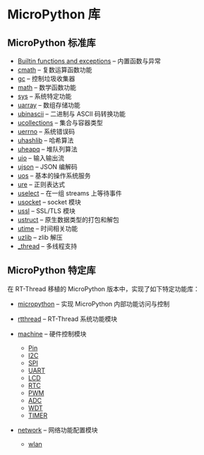 # MicroPython 库

## MicroPython 标准库

- [Builtin functions and exceptions](std-librarys/builtins.md) – 内置函数与异常
- [cmath](std-librarys/cmath.md)  – 复数运算函数功能
- [gc](std-librarys/gc.md) – 控制垃圾收集器
- [math](std-librarys/math.md) – 数学函数功能
- [sys](std-librarys/sys.md) – 系统特定功能
- [uarray](std-librarys/uarray.md) – 数组存储功能
- [ubinascii](std-librarys/ubinascii.md) – 二进制与 ASCII 码转换功能
- [ucollections](std-librarys/ucollections.md) – 集合与容器类型
- [uerrno](std-librarys/uerrno.md) – 系统错误码
- [uhashlib](std-librarys/uhashlib.md) – 哈希算法
- [uheapq](std-librarys/uheapq.md) – 堆队列算法
- [uio](std-librarys/uio.md) – 输入输出流
- [ujson](std-librarys/ujson.md) – JSON 编解码
- [uos](std-librarys/uos.md) – 基本的操作系统服务
- [ure](std-librarys/ure.md) – 正则表达式
- [uselect](std-librarys/uselect.md) – 在一组 streams 上等待事件
- [usocket](std-librarys/usocket.md) – socket 模块
- [ussl](std-librarys/ussl.md) – SSL/TLS 模块
- [ustruct](std-librarys/ustruct.md) – 原生数据类型的打包和解包
- [utime](std-librarys/utime.md) – 时间相关功能
- [uzlib](std-librarys/uzlib.md) – zlib 解压
- [_thread](std-librarys/_thread.md) – 多线程支持

## MicroPython 特定库

在 RT-Thread 移植的 MicroPython 版本中，实现了如下特定功能库：

- [micropython](spec-librarys/micropython.md) – 实现 MicroPython 内部功能访问与控制
- [rtthread](spec-librarys/rtthread.md) – RT-Thread 系统功能模块
- [machine](spec-librarys/machine.md) – 硬件控制模块
  - [Pin](spec-librarys/machine/Pin.md)
  - [I2C](spec-librarys/machine/I2C.md)
  - [SPI](spec-librarys/machine/SPI.md)
  - [UART](spec-librarys/machine/UART.md)
  - [LCD](spec-librarys/machine/LCD.md)
  - [RTC](spec-librarys/machine/RTC.md)
  - [PWM](spec-librarys/machine/PWM.md)
  - [ADC](spec-librarys/machine/ADC.md)
  - [WDT](spec-librarys/machine/WDT.md)
  - [TIMER](spec-librarys/machine/Timer.md)

- [network](spec-librarys/network.md) – 网络功能配置模块
  - [wlan](spec-librarys/network/wlan.md)
